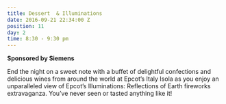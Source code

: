 ```yaml
---
title: Dessert  & Illuminations
date: 2016-09-21 22:34:00 Z
position: 11
day: 2
time: 8:30 - 9:30 pm
---
```


**Sponsored by Siemens**

End the night on a sweet note with a buffet of delightful confections and delicious wines from around the world at Epcot’s Italy Isola as you enjoy an unparalleled view of Epcot’s Illuminations: Reflections of Earth fireworks extravaganza. You’ve never seen or tasted anything like it!
